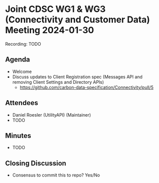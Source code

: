 # Joint CDSC WG1 & WG3 (Connectivity and Customer Data) Meeting 2024-01-30

Recording: TODO

## Agenda
* Welcome
* Discuss updates to Client Registration spec (Messages API and removing Client Settings and Directory APIs)
    * https://github.com/carbon-data-specification/Connectivity/pull/5

## Attendees
* Daniel Roesler (UtilityAPI) (Maintainer)
* TODO

## Minutes
* TODO

## Closing Discussion
* Consensus to commit this to repo? Yes/No

